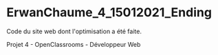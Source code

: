# ErwanChaume_4_15012021_Ending

Code du site web dont l'optimisation a été faite.

Projet 4 - OpenClassrooms - Développeur Web

